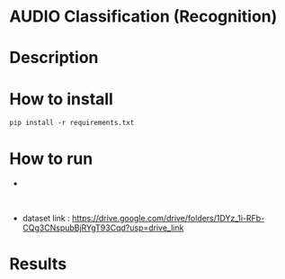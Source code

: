 # AUDIO Classification (Recognition)


# Description


# How to install 

```
pip install -r requirements.txt
```

# How to run 
+ 

<br/>

+ dataset link :
https://drive.google.com/drive/folders/1DYz_1i-RFb-CQg3CNspubBjRYgT93Cqd?usp=drive_link


# Results